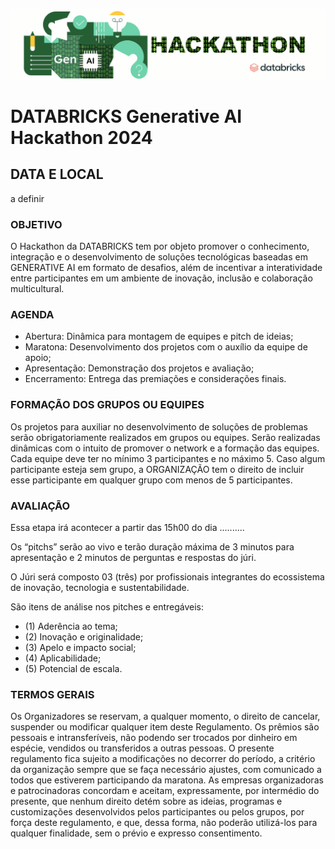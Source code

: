 <img src='https://github.com/Databricks-BR/genai_hackathon/raw/main/images/head_genai_hackathon.gif' width='800px'></img>


# DATABRICKS Generative AI Hackathon 2024


## DATA E LOCAL

a definir

### OBJETIVO

O Hackathon da DATABRICKS tem por objeto promover o conhecimento, integração e o desenvolvimento de soluções tecnológicas baseadas em GENERATIVE AI em formato de desafios, além de incentivar a interatividade entre participantes em um ambiente de inovação, inclusão e colaboração multicultural.

### AGENDA

* Abertura: Dinâmica para montagem de equipes e pitch de ideias;
* Maratona: Desenvolvimento dos projetos com o auxílio da equipe de apoio;
* Apresentação: Demonstração dos projetos e avaliação;
* Encerramento: Entrega das premiações e considerações finais.

  
### FORMAÇÃO DOS GRUPOS OU EQUIPES 

Os projetos para auxiliar no desenvolvimento de soluções de problemas serão obrigatoriamente realizados em grupos ou equipes. Serão realizadas dinâmicas com o intuito de promover o network e a formação das equipes. Cada equipe deve ter no mínimo 3 participantes e no máximo 5. Caso algum participante esteja sem grupo, a ORGANIZAÇÃO tem o direito de incluir esse participante em qualquer grupo com menos de 5 participantes.

### AVALIAÇÃO

Essa etapa irá acontecer a partir das 15h00 do dia .......... 

Os “pitchs” serão ao vivo e terão duração máxima de 3 minutos para apresentação e 2 minutos de perguntas e respostas do júri.

O Júri será composto 03 (três) por profissionais integrantes do ecossistema de inovação, tecnologia e sustentabilidade.

São itens de análise nos pitches e entregáveis:

* (1) Aderência ao tema;
* (2) Inovação e originalidade;
* (3) Apelo e impacto social;
* (4) Aplicabilidade;
* (5) Potencial de escala.


### TERMOS GERAIS 

Os Organizadores se reservam, a qualquer momento, o direito de cancelar, suspender ou modificar qualquer item deste Regulamento. Os prêmios são pessoais e intransferíveis, não podendo ser trocados por dinheiro em espécie, vendidos ou transferidos a outras pessoas. O presente regulamento fica sujeito a modificações no decorrer do período, a critério da organização sempre que se faça necessário ajustes, com comunicado a todos que estiverem participando da maratona. As empresas organizadoras e patrocinadoras concordam e aceitam, expressamente, por intermédio do presente, que nenhum direito detém sobre as ideias, programas e customizações desenvolvidos pelos participantes ou pelos grupos, por força deste regulamento, e que, dessa forma, não poderão utilizá-los para qualquer finalidade, sem o prévio e expresso consentimento. 
